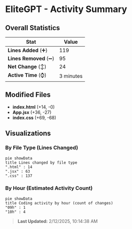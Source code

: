 # EliteGPT - Activity Summary 

## Overall Statistics

| Stat                   | Value                                                             |
| ---------------------- | ----------------------------------------------------------------- |
| **Lines Added** (➕)   | 119                                          |
| **Lines Removed** (➖) | 95                                        |
| **Net Change** (↕)    | 24                |
| **Active Time** (⌚)   | 3 minutes |


## Modified Files
- **index.html** (+14, -0)
- **App.jsx** (+36, -27)
- **index.css** (+69, -68)

## Visualizations

### By File Type (Lines Changed)

```mermaid
pie showData
title Lines changed by file type
".html" : 14
".jsx" : 63
".css" : 137
```

### By Hour (Estimated Activity Count)

```mermaid
pie showData
title Coding activity by hour (count of changes)
"09h" : 1
"10h" : 4
```


> **Last Updated:** 2/12/2025, 10:14:38 AM